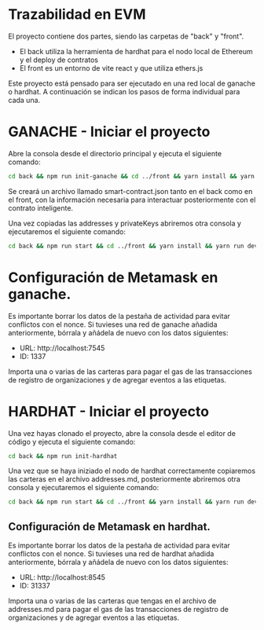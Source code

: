 # Trazabilidad en EVM

El proyecto contiene dos partes, siendo las carpetas de "back" y "front". 

- El back utiliza la herramienta de hardhat para el nodo local de Ethereum y el deploy de contratos
- El front es un entorno de vite react y que utiliza ethers.js

Este proyecto está pensado para ser ejecutado en una red local de ganache o hardhat. A continuación se indican los pasos de forma individual para cada una.

# GANACHE - Iniciar el proyecto

Abre la consola desde el directorio principal y ejecuta el siguiente comando:

```bash
cd back && npm run init-ganache && cd ../front && yarn install && yarn run dev
```

Se creará un archivo llamado smart-contract.json tanto en el back como en el front, con la información necesaria para interactuar posteriormente con el contrato inteligente.


Una vez copiadas las addresses y privateKeys abriremos otra consola y ejecutaremos el siguiente comando:

```bash
cd back && npm run start && cd ../front && yarn install && yarn run dev
```

# Configuración de Metamask en ganache. 

Es importante borrar los datos de la pestaña de actividad para evitar conflictos con el nonce. Si tuvieses una red de ganache añadida anteriormente, bórrala y añádela de nuevo con los datos siguientes:
- URL: http://localhost:7545
- ID: 1337

Importa una o varias de las carteras para pagar el gas de las transacciones de registro de organizaciones y de agregar eventos a las etiquetas.

# HARDHAT - Iniciar el proyecto

Una vez hayas clonado el proyecto, abre la consola desde el editor de código y ejecuta el siguiente comando:

```bash
cd back && npm run init-hardhat
```

Una vez que se haya iniziado el nodo de hardhat correctamente copiaremos las carteras en el archivo addresses.md, posteriormente abriremos otra consola y ejecutaremos el siguiente comando:

```bash
cd back && npm run start && cd ../front && yarn install && yarn run dev
```

## Configuración de Metamask en hardhat. 

Es importante borrar los datos de la pestaña de actividad para evitar conflictos con el nonce. Si tuvieses una red de hardhat añadida anteriormente, bórrala y añádela de nuevo con los datos siguientes:
- URL: http://localhost:8545
- ID: 31337

Importa una o varias de las carteras que tengas en el archivo de addresses.md para pagar el gas de las transacciones de registro de organizaciones y de agregar eventos a las etiquetas.